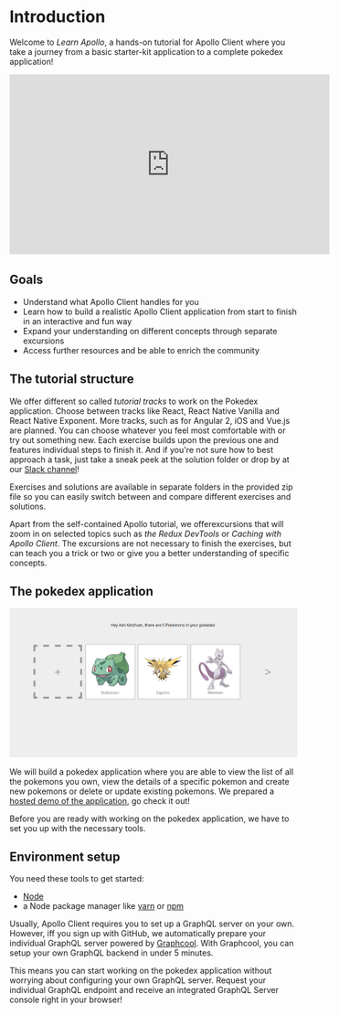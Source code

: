 # Introduction

Welcome to *Learn Apollo*, a hands-on tutorial for Apollo Client where you take a journey from a basic starter-kit application to a complete pokedex application!

<iframe width="560" height="315" src="https://www.youtube.com/embed/Ai041BtmH2c" frameborder="0" allowfullscreen></iframe>

## Goals

* Understand what Apollo Client handles for you
* Learn how to build a realistic Apollo Client application from start to finish in an interactive and fun way
* Expand your understanding on different concepts through separate excursions
* Access further resources and be able to enrich the community

## The tutorial structure

We offer different so called *tutorial tracks* to work on the Pokedex application. Choose between tracks like React, React Native Vanilla and
React Native Exponent. More tracks, such as for Angular 2, iOS and Vue.js are planned. You can choose whatever you feel most comfortable with or try out something new. Each exercise builds upon the previous one and features individual steps to finish it. And if you're not sure how to best approach a task, just take a sneak peek at the solution folder or drop by at our [Slack channel](http://slack.graph.cool)!

Exercises and solutions are available in separate folders in the provided zip file so you can easily switch
between and compare different exercises and solutions.

Apart from the self-contained Apollo tutorial, we offerexcursions that will zoom in on selected
topics such as *the Redux DevTools* or *Caching with Apollo Client*. The excursions are not necessary to finish the exercises, but
can teach you a trick or two or give you a better understanding of specific concepts.

## The pokedex application

![](../images/react-pokedex.png)

We will build a pokedex application where you are able to view the list of all the pokemons you own, view the details of a specific pokemon
and create new pokemons or delete or update existing pokemons. We prepared a [hosted demo of the application](http://demo.learnapollo.com), go check it out!

Before you are ready with working on the pokedex application, we have to set you up with the necessary tools.

## Environment setup

You need these tools to get started:

* [Node](https://nodejs.org)
* a Node package manager like [yarn](https://yarnpkg.com/en/docs/install)
or [npm](https://www.npmjs.com/)

Usually, Apollo Client requires you to set up a GraphQL server on your own. However, iff you sign up with GitHub, we automatically prepare your individual GraphQL server powered by [Graphcool](http://graph.cool). With Graphcool, you can setup your own GraphQL backend in under 5 minutes.

This means you can start working on the pokedex application without worrying about configuring your
own GraphQL server. Request your individual GraphQL endpoint and receive an integrated GraphQL Server console
right in your browser!

<!-- __INJECT_GRAPHQL_ENDPOINT__ -->

